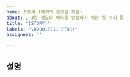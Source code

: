 ```yaml
---
name: 스토리 (에픽의 완성을 위한)
about: 1~3일 정도의 에픽을 완성하기 위한 일 처리 등
title: "[STORY]"
labels: "\U0001F511 STORY"
assignees: ''

---
```


## 설명
